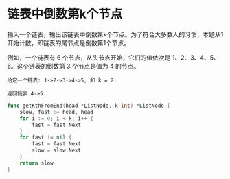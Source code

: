 # 链表中倒数第k个节点

输入一个链表，输出该链表中倒数第k个节点。为了符合大多数人的习惯，本题从1开始计数，即链表的尾节点是倒数第1个节点。

例如，一个链表有 6 个节点，从头节点开始，它们的值依次是 1、2、3、4、5、6。这个链表的倒数第 3 个节点是值为 4 的节点。

```
给定一个链表: 1->2->3->4->5, 和 k = 2.

返回链表 4->5.
```

```go
func getKthFromEnd(head *ListNode, k int) *ListNode {
	slow, fast := head, head
	for i := 0; i < k; i++ {
		fast = fast.Next
	}
	for fast != nil {
		fast = fast.Next
		slow = slow.Next
	}
	return slow
}
```

